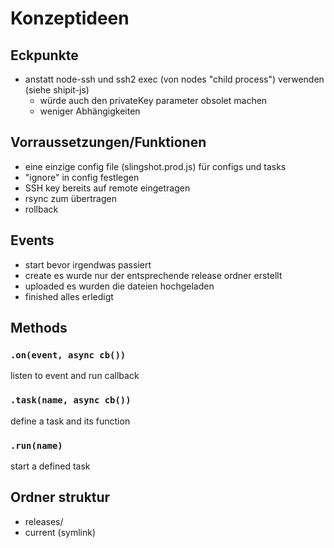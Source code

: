 # Konzeptideen

## Eckpunkte

- anstatt node-ssh und ssh2 exec (von nodes "child process") verwenden (siehe shipit-js)
  - würde auch den privateKey parameter obsolet machen
  - weniger Abhängigkeiten

## Vorraussetzungen/Funktionen

- eine einzige config file (slingshot.prod.js) für configs und tasks
- "ignore" in config festlegen
- SSH key bereits auf remote eingetragen
- rsync zum übertragen
- rollback

## Events

- start
  bevor irgendwas passiert
- create
  es wurde nur der entsprechende release ordner erstellt
- uploaded
  es wurden die dateien hochgeladen
- finished
  alles erledigt

## Methods

### `.on(event, async cb())`

listen to event and run callback

### `.task(name, async cb())`

define a task and its function

### `.run(name)`

start a defined task

## Ordner struktur

- releases/
- current (symlink)
